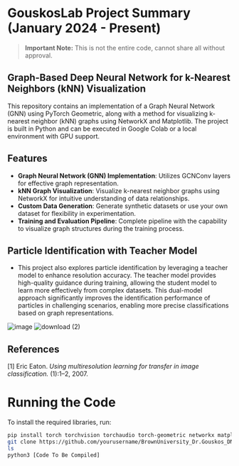 # GouskosLab Project Summary (January 2024 - Present)

> **Important Note:** This is not the entire code, cannot share all without approval.


## Graph-Based Deep Neural Network for k-Nearest Neighbors (kNN) Visualization

This repository contains an implementation of a Graph Neural Network (GNN) using PyTorch Geometric, along with a method for visualizing k-nearest neighbor (kNN) graphs using NetworkX and Matplotlib. The project is built in Python and can be executed in Google Colab or a local environment with GPU support.

## Features
- **Graph Neural Network (GNN) Implementation**: Utilizes GCNConv layers for effective graph representation.
- **kNN Graph Visualization**: Visualize k-nearest neighbor graphs using NetworkX for intuitive understanding of data relationships.
- **Custom Data Generation**: Generate synthetic datasets or use your own dataset for flexibility in experimentation.
- **Training and Evaluation Pipeline**: Complete pipeline with the capability to visualize graph structures during the training process.

## Particle Identification with Teacher Model

- This project also explores particle identification by leveraging a teacher model to enhance resolution accuracy. The teacher model provides high-quality guidance during training, allowing the student model to learn more effectively from complex datasets. This dual-model approach significantly improves the identification performance of particles in challenging scenarios, enabling more precise classifications based on graph representations.

![image](https://github.com/user-attachments/assets/1bd22a69-a493-4055-b3f0-89012fd753fb)
![download (2)](https://github.com/user-attachments/assets/d6cc8ac8-27eb-4c47-9b04-67f6c6b4fc2c)



## References

[1]  Eric Eaton. *Using multiresolution learning for transfer in image classification.* (1):1–2, 2007.

# Running the Code

To install the required libraries, run:

```bash
pip install torch torchvision torchaudio torch-geometric networkx matplotlib
git clone https://github.com/yourusername/BrownUniversity_Dr.Gouskos_DNN.git
ls
python3 [Code To Be Compiled]


